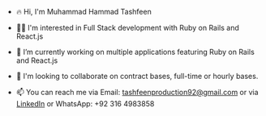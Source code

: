- 🔥 Hi, I'm Muhammad Hammad Tashfeen

- 👨‍💻 I'm interested in Full Stack development with Ruby on Rails and React.js

- 🔭 I’m currently working on multiple applications featuring Ruby on Rails and React.js

- 💞️ I'm looking to collaborate on contract bases, full-time or hourly bases.

- 📫 You can reach me via Email: [tashfeenproduction92@gmail.com](mailto:tashfeenproduction92@gmail.com) or via [LinkedIn](https://www.linkedin.com/in/muhammad-tashfeen-717777180/) or WhatsApp: +92 316 4983858
